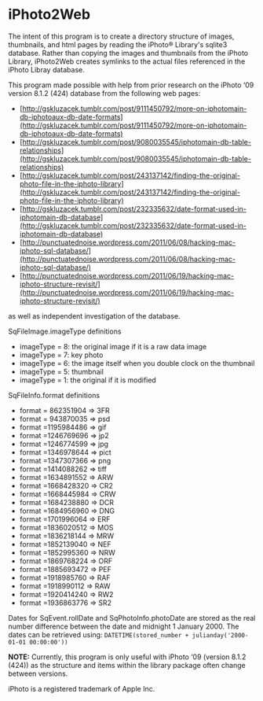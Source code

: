 # iPhoto2Web

The intent of this program is to create a directory structure of images,
thumbnails, and html pages by reading the iPhoto® Library's sqlite3 database.
Rather than copying the images and thumbnails from the iPhoto Library,
iPhoto2Web creates symlinks to the actual files referenced in the iPhoto Libray
database.

This program made possible with help from prior research on the iPhoto ‘09
version 8.1.2 (424) database from the following web pages:

*    [http://gskluzacek.tumblr.com/post/9111450792/more-on-iphotomain-db-iphotoaux-db-date-formats](http://gskluzacek.tumblr.com/post/9111450792/more-on-iphotomain-db-iphotoaux-db-date-formats)
*    [http://gskluzacek.tumblr.com/post/9080035545/iphotomain-db-table-relationships](http://gskluzacek.tumblr.com/post/9080035545/iphotomain-db-table-relationships)
*    [http://gskluzacek.tumblr.com/post/243137142/finding-the-original-photo-file-in-the-iphoto-library](http://gskluzacek.tumblr.com/post/243137142/finding-the-original-photo-file-in-the-iphoto-library)
*    [http://gskluzacek.tumblr.com/post/232335632/date-format-used-in-iphotomain-db-database](http://gskluzacek.tumblr.com/post/232335632/date-format-used-in-iphotomain-db-database)
*    [http://punctuatednoise.wordpress.com/2011/06/08/hacking-mac-iphoto-sql-database/](http://punctuatednoise.wordpress.com/2011/06/08/hacking-mac-iphoto-sql-database/)
*    [http://punctuatednoise.wordpress.com/2011/06/19/hacking-mac-iphoto-structure-revisit/](http://punctuatednoise.wordpress.com/2011/06/19/hacking-mac-iphoto-structure-revisit/)

as well as independent investigation of the database.

SqFileImage.imageType definitions

*    imageType = 8: the original image if it is a raw data image
*    imageType = 7: key photo
*    imageType = 6: the image itself when you double clock on the thumbnail
*    imageType = 5: thumbnail
*    imageType = 1: the original if it is modified

SqFileInfo.format definitions

*    format = 862351904	=>	3FR
*    format = 943870035	=>	psd
*    format =1195984486	=>	gif
*    format =1246769696	=>	jp2
*    format =1246774599	=>	jpg
*    format =1346978644	=>	pict
*    format =1347307366	=>	png
*    format =1414088262	=>	tiff
*    format =1634891552	=>	ARW
*    format =1668428320	=>	CR2
*    format =1668445984	=>	CRW
*    format =1684238880	=>	DCR
*    format =1684956960	=>	DNG
*    format =1701996064	=>	ERF
*    format =1836020512	=>	MOS
*    format =1836218144	=>	MRW
*    format =1852139040	=>	NEF
*    format =1852995360	=>	NRW
*    format =1869768224	=>	ORF
*    format =1885693472	=>	PEF
*    format =1918985760	=>	RAF
*    format =1918990112	=>	RAW
*    format =1920414240	=>	RW2
*    format =1936863776	=>	SR2

Dates for SqEvent.rollDate and SqPhotoInfo.photoDate are stored as the real
number difference between the date and midnight 1 January 2000. The dates can
be retrieved using:
`DATETIME(stored_number + julianday('2000-01-01 00:00:00'))`

**NOTE:** Currently, this program is only useful with iPhoto ‘09 (version 8.1.2 (424)) as
the structure and items within the library package often change between
versions.

iPhoto is a registered trademark of Apple Inc.

